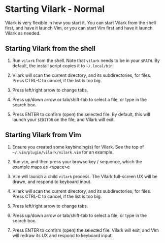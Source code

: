 # Starting Vilark - Normal

Vilark is very flexible in how you start it.  You can start Vilark from the shell first, and have
it launch Vim, or you can start Vim first and have it launch Vilark as needed.

## Starting Vilark from the shell

1. Run `vilark` from the shell.  Note that `vilark` needs to be in your `$PATH`.
   By default, the install script copies it to `~/.local/bin`.

2. Vilark will scan the current directory, and its subdirectories, for files.
   Press CTRL-C to cancel, if the list is too big.

3. Press left/right arrow to change tabs.

4. Press up/down arrow or tab/shift-tab to select a file, or type in the search box.

5. Press ENTER to confirm (open) the selected file.  By default, this will
   launch your `$EDITOR` on the file, and Vilark will exit.

## Starting Vilark from Vim

1. Ensure you created some keybinding(s) for Vilark.  See the
   top of `~/.vim/plugin/vilark/vilark.vim` for an example.

2. Run `vim`, and then press your browse key / sequence, which the example maps as \<space\>e

3. Vim will launch a child `vilark` process.  The Vilark full-screen UX will
   be drawn, and respond to keyboard input.

4. Vilark will scan the current directory, and its subdirectories, for files.
   Press CTRL-C to cancel, if the list is too big.

5. Press left/right arrow to change tabs.

6. Press up/down arrow or tab/shift-tab to select a file, or type in the search box.

7. Press ENTER to confirm (open) the selected file.  Vilark will exit,
   and Vim will redraw its UX and respond to keyboard input.
